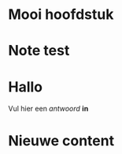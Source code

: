 # Mooi hoofdstuk

<Note title="test">
  
# Note test

</Note>

<ShortExercise id="fHrerweHnnW0xkauz7D5" title="korte opdracht">
  
  # Hallo
  
  Vul hier een *antwoord* **in**
  
</ShortExercise>


# Nieuwe content
